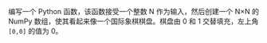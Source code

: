 编写一个 Python 函数，该函数接受一个整数 N 作为输入，然后创建一个 N×N 的 NumPy 数组，使其看起来像一个国际象棋棋盘。棋盘由 0 和 1 交替填充，左上角 `[0,0]` 的值为 0。